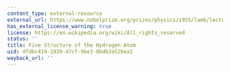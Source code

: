 ```yaml
---
content_type: external-resource
external_url: https://www.nobelprize.org/prizes/physics/1955/lamb/lecture/
has_external_license_warning: true
license: https://en.wikipedia.org/wiki/All_rights_reserved
status: ''
title: Fine Structure of the Hydrogen Atom
uid: dfdbc419-1839-47cf-9be3-0bd63a52bea1
wayback_url: ''
---
```

